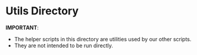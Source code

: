 # Utils Directory

**IMPORTANT**: 
- The helper scripts in this directory are utilities used by our other scripts.
- They are not intended to be run directly. 
